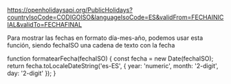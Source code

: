 https://openholidaysapi.org/PublicHolidays?countryIsoCode=CODIGOISO&languageIsoCode=ES&validFrom=FECHAINICIAL&validTo=FECHAFINAL

Para mostrar las fechas en formato día-mes-año, podemos usar esta función, siendo fechaISO una cadena de texto con la fecha

function formatearFecha(fechaISO) {
  const fecha = new Date(fechaISO);
  return fecha.toLocaleDateString('es-ES', {
    year: 'numeric',
    month: '2-digit',
    day: '2-digit'
  });
}
